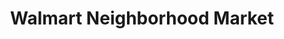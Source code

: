 ---
title: "Walmart Neighborhood Market"
url: /clemson/walmart-neighborhood-market/
shop: Supermarkt
---